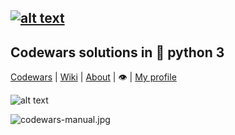 [![alt text](https://img.shields.io/badge/python-3.6-red)](https://python.org)
---
## Codewars solutions in :snake: python 3   
[Codewars](https://codewars.com) |  [Wiki](https://github.com/codewars/codewars.com/wiki) | [About](https://codewars.com/about) | :eye:  | [My profile](https://www.codewars.com/users/deedy-ru) 

![alt text](https://www.codewars.com/users/deedy-ru/badges/small)

![codewars-manual.jpg](https://i.postimg.cc/NjH5Sp6s/codewars-manual.jpg)
